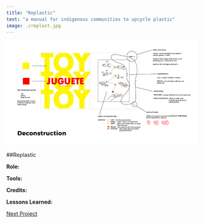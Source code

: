 ```yaml
---
title: "Replastic"
text: "a manual for indigenous communities to upcycle plastic"
image: ./replast.jpg
---
```


![Hero](./replastic2.png)

##Replastic

**Role:**

**Tools:**

**Credits:**

**Lessons Learned:**

[Next Project](/moodfood)

